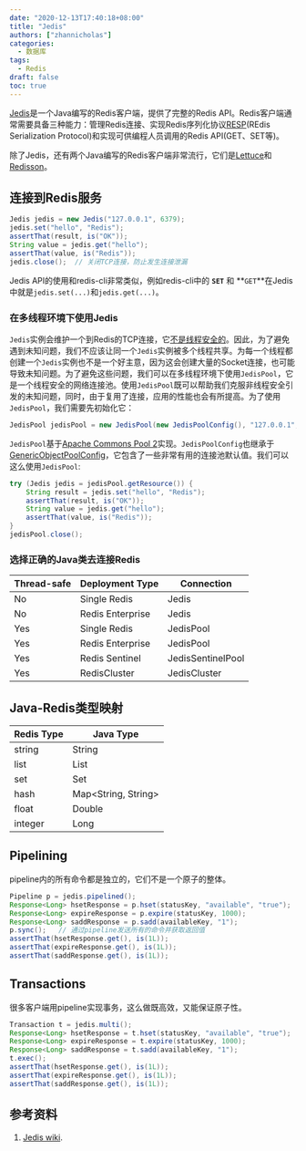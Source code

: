 ```yaml
---
date: "2020-12-13T17:40:18+08:00"
title: "Jedis"
authors: ["zhannicholas"]
categories:
  - 数据库
tags:
  - Redis
draft: false
toc: true
---
```

[Jedis](https://github.com/xetorthio/jedis)是一个Java编写的Redis客户端，提供了完整的Redis API。Redis客户端通常需要具备三种能力：管理Redis连接、实现Redis序列化协议[RESP](https://redis.io/topics/protocol)(REdis Serialization Protocol)和实现可供编程人员调用的Redis API(GET、SET等)。

除了Jedis，还有两个Java编写的Redis客户端非常流行，它们是[Lettuce](https://github.com/mp911de/lettuce)和[Redisson](https://github.com/mrniko/redisson)。

## 连接到Redis服务
```Java
Jedis jedis = new Jedis("127.0.0.1", 6379);
jedis.set("hello", "Redis");
assertThat(result, is("OK"));
String value = jedis.get("hello");
assertThat(value, is("Redis"));
jedis.close();  // 关闭TCP连接，防止发生连接泄漏
```
Jedis API的使用和redis-cli非常类似，例如redis-cli中的 **`SET`** 和 **`GET`**在Jedis中就是`jedis.set(...)`和`jedis.get(...)`。

### 在多线程环境下使用Jedis
`Jedis`实例会维护一个到Redis的TCP连接，它<u>不是线程安全的</u>。因此，为了避免遇到未知问题，我们不应该让同一个`Jedis`实例被多个线程共享。为每一个线程都创建一个`Jedis`实例也不是一个好主意，因为这会创建大量的Socket连接，也可能导致未知问题。为了避免这些问题，我们可以在多线程环境下使用`JedisPool`，它是一个线程安全的网络连接池。使用`JedisPool`既可以帮助我们克服非线程安全引发的未知问题，同时，由于复用了连接，应用的性能也会有所提高。为了使用`JedisPool`，我们需要先初始化它：
```Java
JedisPool jedisPool = new JedisPool(new JedisPoolConfig(), "127.0.0.1", 6379);
```
`JedisPool`基于[Apache Commons Pool 2](http://commons.apache.org/proper/commons-pool/index.html)实现。`JedisPoolConfig`也继承于[GenericObjectPoolConfig](http://commons.apache.org/proper/commons-pool/apidocs/org/apache/commons/pool2/impl/GenericObjectPoolConfig.html)，它包含了一些非常有用的连接池默认值。我们可以这么使用`JedisPool`:
```Java
try (Jedis jedis = jedisPool.getResource()) {
    String result = jedis.set("hello", "Redis");
    assertThat(result, is("OK"));
    String value = jedis.get("hello");
    assertThat(value, is("Redis"));
}
jedisPool.close();
```

### 选择正确的Java类去连接Redis

| Thread-safe | Deployment Type  | Connection        |
| ----------- | ---------------- | ----------------- |
| No          | Single Redis     | Jedis             |
| No          | Redis Enterprise | Jedis             |
| Yes         | Single Redis     | JedisPool         |
| Yes         | Redis Enterprise | JedisPool         |
| Yes         | Redis Sentinel   | JedisSentinelPool |
| Yes         | RedisCluster     | JedisCluster      |

## Java-Redis类型映射

| Redis Type | Java Type           |
| ---------- | ------------------- |
| string     | String              |
| list       | List<String>        |
| set        | Set<String>         |
| hash       | Map<String, String> |
| float      | Double              |
| integer    | Long                |

## Pipelining
pipeline内的所有命令都是独立的，它们不是一个原子的整体。
```Java
Pipeline p = jedis.pipelined();
Response<Long> hsetResponse = p.hset(statusKey, "available", "true");
Response<Long> expireResponse = p.expire(statusKey, 1000);
Response<Long> saddResponse = p.sadd(availableKey, "1");
p.sync();   // 通过pipeline发送所有的命令并获取返回值
assertThat(hsetResponse.get(), is(1L));
assertThat(expireResponse.get(), is(1L));
assertThat(saddResponse.get(), is(1L));
```

## Transactions
很多客户端用pipeline实现事务，这么做既高效，又能保证原子性。
```Java
Transaction t = jedis.multi();
Response<Long> hsetResponse = t.hset(statusKey, "available", "true");
Response<Long> expireResponse = t.expire(statusKey, 1000);
Response<Long> saddResponse = t.sadd(availableKey, "1");
t.exec();
assertThat(hsetResponse.get(), is(1L));
assertThat(expireResponse.get(), is(1L));
assertThat(saddResponse.get(), is(1L));
```

## 参考资料
1. [Jedis wiki](https://github.com/xetorthio/jedis/wiki).